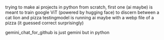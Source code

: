 trying to make ai projects in python from scratch, first one (ai maybe) is meant to train google ViT (powered by hugging face) to discern between a cat lion and pizza
testingmodel is running ai maybe with a webp file of a pizza (it guessed correct surprisingly)

gemini_chat_for_github is just gemini but in python
